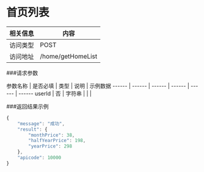 
# 首页列表
 相关信息 | 内容
 ------ | ------
 访问类型 | POST
 访问地址 | /home/getHomeList

###请求参数

 参数名称 | 是否必填 | 类型 | 说明 | 示例数据
 ------ | ------ | ------ | ------ | ------ | ------
 userId | 否 | 字符串 |  | | 
 
###返回结果示例

```javascript
{
    "message": "成功",
    "result": {
        "monthPrice": 38,
        "halfYearPrice": 198,
        "yearPrice": 298
    },
    "apicode": 10000
}
